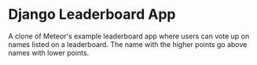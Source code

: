 # Django Leaderboard App

A clone of Meteor's example leaderboard app where users can vote up on names listed on a leaderboard.
The name with the higher points go above names with lower points.